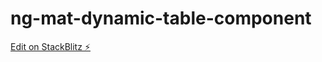 # ng-mat-dynamic-table-component

[Edit on StackBlitz ⚡️](https://stackblitz.com/edit/ng-mat-table-dynamic)
